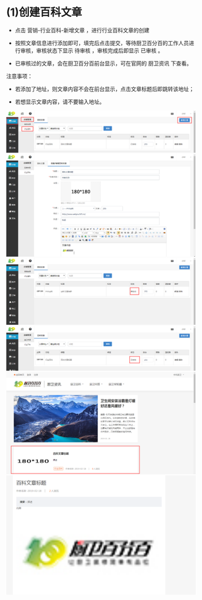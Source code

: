 # (1)创建百科文章

*   点击 营销-行业百科-新增文章 ，进行行业百科文章的创建

*   按照文章信息进行添加即可，填完后点击提交，等待厨卫百分百的工作人员进行审核，审核状态下显示 待审核 ，审核完成后即显示 已审核 。

*   已审核过的文章，会在厨卫百分百前台显示，可在官网的 厨卫资讯 下查看。

注意事项：

*   若添加了地址，则文章内容不会在前台显示，点击文章标题后即跳转该地址；

*   若想显示文章内容，请不要输入地址。

![](images/wiki1.jpg)
![](images/wiki2.jpg)
![](images/wiki3.jpg)
![](images/wiki4.jpg)
![](images/wiki5.jpg)
![](images/wiki6.jpg)

